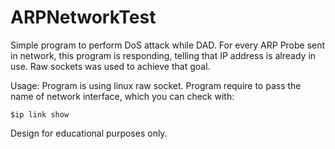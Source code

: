 # ARPNetworkTest

Simple program to perform DoS attack while DAD. For every ARP Probe sent in network, this program is responding, telling that IP address is already in use. Raw sockets was used to achieve that goal. 

Usage:
Program is using linux raw socket. 
Program require to pass the name of network interface, which you can check with: 


``` 
$ip link show 
```

Design for educational purposes only.
